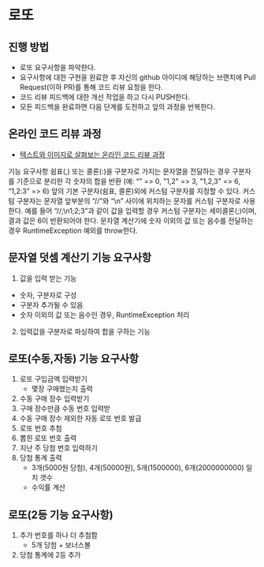 # 로또
## 진행 방법
* 로또 요구사항을 파악한다.
* 요구사항에 대한 구현을 완료한 후 자신의 github 아이디에 해당하는 브랜치에 Pull Request(이하 PR)를 통해 코드 리뷰 요청을 한다.
* 코드 리뷰 피드백에 대한 개선 작업을 하고 다시 PUSH한다.
* 모든 피드백을 완료하면 다음 단계를 도전하고 앞의 과정을 반복한다.

## 온라인 코드 리뷰 과정
* [텍스트와 이미지로 살펴보는 온라인 코드 리뷰 과정](https://github.com/next-step/nextstep-docs/tree/master/codereview)


기능 요구사항
쉼표(,) 또는 콜론(:)을 구분자로 가지는 문자열을 전달하는 경우 구분자를 기준으로 분리한 각 숫자의 합을 반환 (예: “” => 0, "1,2" => 3, "1,2,3" => 6, “1,2:3” => 6)
앞의 기본 구분자(쉼표, 콜론)외에 커스텀 구분자를 지정할 수 있다. 커스텀 구분자는 문자열 앞부분의 “//”와 “\n” 사이에 위치하는 문자를 커스텀 구분자로 사용한다. 예를 들어 “//;\n1;2;3”과 같이 값을 입력할 경우 커스텀 구분자는 세미콜론(;)이며, 결과 값은 6이 반환되어야 한다.
문자열 계산기에 숫자 이외의 값 또는 음수를 전달하는 경우 RuntimeException 예외를 throw한다.

## 문자열 덧셈 계산기 기능 요구사항
1. 값을 입력 받는 기능
- 숫자, 구분자로 구성
- 구분자 추가될 수 있음
- 숫자 이외의 값 또는 음수인 경우, RuntimeException 처리
2. 입력값을 구분자로 파싱하여 합을 구하는 기능

## 로또(수동,자동) 기능 요구사항
1. 로또 구입금액 입력받기
    - 몇장 구매했는지 출력
2. 수동 구매 장수 입력받기
3. 구매 장수만큼 수동 번호 입력받 
4. 수동 구매 장수 제외한 자동 로또 번호 발급
5. 로또 번호 추첨
6. 뽑힌 로또 번호 출력 
7. 지난 주 당첨 번호 입력하기
8. 당첨 통계 출력
    - 3개(5000원 당첨), 4개(50000원), 5개(1500000), 6개(2000000000) 일치 갯수
    - 수익률 계산
    
## 로또(2등 기능 요구사항)
1. 추가 번호를 하나 더 추첨함
    - 5개 당첨 + 보너스볼
2. 당첨 통계에 2등 추가
